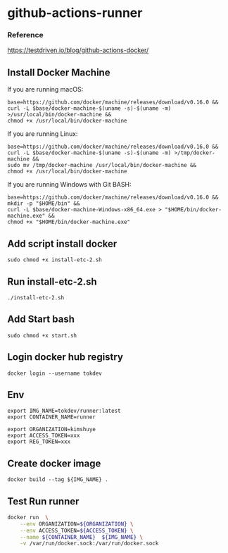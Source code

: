 # github-actions-runner


### Reference

https://testdriven.io/blog/github-actions-docker/


## Install Docker Machine


If you are running macOS:


```
base=https://github.com/docker/machine/releases/download/v0.16.0 &&
curl -L $base/docker-machine-$(uname -s)-$(uname -m) >/usr/local/bin/docker-machine &&
chmod +x /usr/local/bin/docker-machine
```


If you are running Linux:


```
base=https://github.com/docker/machine/releases/download/v0.16.0 &&
curl -L $base/docker-machine-$(uname -s)-$(uname -m) >/tmp/docker-machine &&
sudo mv /tmp/docker-machine /usr/local/bin/docker-machine &&
chmod +x /usr/local/bin/docker-machine
```


If you are running Windows with Git BASH:


```
base=https://github.com/docker/machine/releases/download/v0.16.0 &&
mkdir -p "$HOME/bin" &&
curl -L $base/docker-machine-Windows-x86_64.exe > "$HOME/bin/docker-machine.exe" &&
chmod +x "$HOME/bin/docker-machine.exe"
```


## Add script install docker

```
sudo chmod +x install-etc-2.sh
```

## Run install-etc-2.sh

```
./install-etc-2.sh
```

## Add Start bash

```
sudo chmod +x start.sh
```


## Login docker hub registry


```
docker login --username tokdev 
```


## Env

```
export IMG_NAME=tokdev/runner:latest
export CONTAINER_NAME=runner

export ORGANIZATION=kimshuye
export ACCESS_TOKEN=xxx
export REG_TOKEN=xxx
```


## Create docker image


```
docker build --tag ${IMG_NAME} .
```

## Test Run runner

```sh
docker run  \
    --env ORGANIZATION=${ORGANIZATION} \
    --env ACCESS_TOKEN=${ACCESS_TOKEN} \
    --name ${CONTAINER_NAME}  ${IMG_NAME} \
    -v /var/run/docker.sock:/var/run/docker.sock 
```
